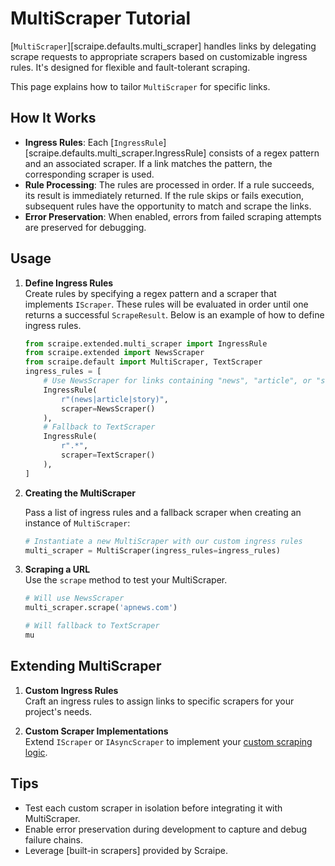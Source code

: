 # MultiScraper Tutorial

[`MultiScraper`][scraipe.defaults.multi_scraper] handles links by delegating scrape requests to appropriate scrapers based on customizable ingress rules. It's designed for flexible and fault-tolerant scraping.

This page explains how to tailor `MultiScraper` for specific links.

## How It Works

- **Ingress Rules**: Each [`IngressRule`][scraipe.defaults.multi_scraper.IngressRule] consists of a regex pattern and an associated scraper. If a link matches the pattern, the corresponding scraper is used.
- **Rule Processing**: The rules are processed in order. If a rule succeeds, its result is immediately returned. If the rule skips or fails execution, subsequent rules have the opportunity to match and scrape the links.
- **Error Preservation**: When enabled, errors from failed scraping attempts are preserved for debugging.

## Usage

1. **Define Ingress Rules**  
    Create rules by specifying a regex pattern and a scraper that implements `IScraper`. These rules will be evaluated in order until one returns a successful `ScrapeResult`.
    Below is an example of how to define ingress rules.

    ```python
    from scraipe.extended.multi_scraper import IngressRule
    from scraipe.extended import NewsScraper
    from scraipe.default import MultiScraper, TextScraper
    ingress_rules = [
        # Use NewsScraper for links containing "news", "article", or "story"
        IngressRule(
            r"(news|article|story)",
            scraper=NewsScraper()
        ),
        # Fallback to TextScraper
        IngressRule(
            r".*",
            scraper=TextScraper()
        ),
    ]
    ```
2. **Creating the MultiScraper**  

    Pass a list of ingress rules and a fallback scraper when creating an instance of `MultiScraper`:

    ```python
    # Instantiate a new MultiScraper with our custom ingress rules
    multi_scraper = MultiScraper(ingress_rules=ingress_rules)
    ```
    []()
3. **Scraping a URL**  
    Use the `scrape` method to test your MultiScraper.
    
    ```python
    # Will use NewsScraper
    multi_scraper.scrape('apnews.com')

    # Will fallback to TextScraper
    mu
    ```

## Extending MultiScraper

1. **Custom Ingress Rules**  
   Craft an ingress rules to assign links to specific scrapers for your project's needs.

2. **Custom Scraper Implementations**  
   Extend `IScraper` or `IAsyncScraper` to implement your [custom scraping logic](./custom_components.md).

## Tips

- Test each custom scraper in isolation before integrating it with MultiScraper.
- Enable error preservation during development to capture and debug failure chains.
- Leverage [built-in scrapers] provided by Scraipe.